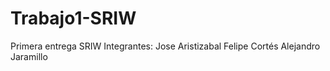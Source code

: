 # Trabajo1-SRIW
Primera entrega SRIW
Integrantes:
  Jose Aristizabal
  Felipe Cortés
  Alejandro Jaramillo
